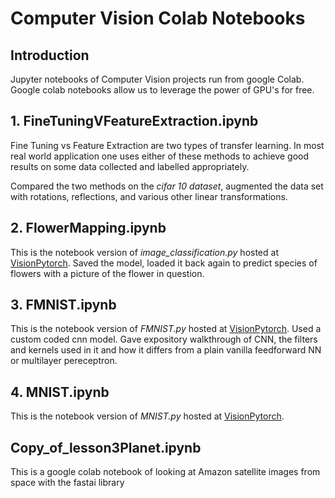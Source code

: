 # Computer Vision Colab Notebooks

## Introduction

Jupyter notebooks of Computer Vision projects run from google Colab. Google colab notebooks allow us to leverage the power of GPU's
for free.

## 1. FineTuningVFeatureExtraction.ipynb

Fine Tuning vs Feature Extraction are two types of transfer learning. In most real world application one uses either of these methods to
achieve good results on some data collected and labelled appropriately.

Compared the two methods on the *cifar 10 dataset*, augmented the data set with rotations, reflections, and various other linear 
transformations.

## 2. FlowerMapping.ipynb

This is the notebook version of *image_classification.py* hosted at [VisionPytorch](https://github.com/ShivaKondapalli/VisionPytorch).
Saved the model, loaded it back again to predict species of flowers with a picture of the flower in question.

## 3. FMNIST.ipynb

This is the notebook version of *FMNIST.py* hosted at [VisionPytorch](https://github.com/ShivaKondapalli/VisionPytorch). 
Used a custom coded cnn model. Gave expository walkthrough of CNN, the filters and kernels used in it and how it differs 
from a plain vanilla feedforward NN or multilayer pereceptron.

## 4. MNIST.ipynb

This is the notebook version of *MNIST.py* hosted at [VisionPytorch](https://github.com/ShivaKondapalli/VisionPytorch).

## Copy_of_lesson3Planet.ipynb

This is a google colab notebook of looking at Amazon satellite images from space with the fastai library





